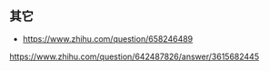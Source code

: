 ## 其它



* https://www.zhihu.com/question/658246489

https://www.zhihu.com/question/642487826/answer/3615682445